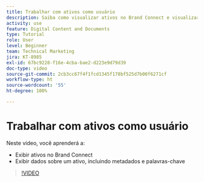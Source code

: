 ```yaml
---
title: Trabalhar com ativos como usuário
description: Saiba como visualizar ativos no Brand Connect e visualizar dados sobre um ativo, incluindo metadados e palavras-chave no [!UICONTROL DAM do Workfront].
activity: use
feature: Digital Content and Documents
type: Tutorial
role: User
level: Beginner
team: Technical Marketing
jira: KT-8985
exl-id: 67bc9228-f16e-4cba-bae2-d223e9d79d39
doc-type: video
source-git-commit: 2cb3cc67f4f1fcd1345f178bf525d7b00f6271cf
workflow-type: ht
source-wordcount: '55'
ht-degree: 100%

---
```


# Trabalhar com ativos como usuário

Neste vídeo, você aprenderá a:

* Exibir ativos no Brand Connect
* Exibir dados sobre um ativo, incluindo metadados e palavras-chave

>[!VIDEO](https://video.tv.adobe.com/v/335247/?quality=12&learn=on)
